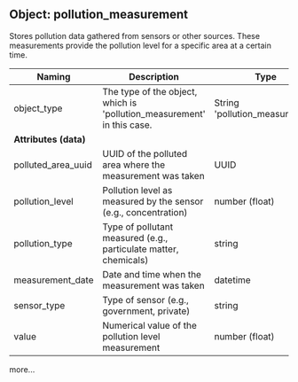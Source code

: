 ## Object: pollution_measurement

Stores pollution data gathered from sensors or other sources. These measurements provide the pollution level for a specific area at a certain time.

| Naming            | Description                                                        | Type                | Unique | Required |
|-------------------|--------------------------------------------------------------------|---------------------|--------|----------|
| object_type       | The type of the object, which is 'pollution_measurement' in this case. | String 'pollution_measurement' | no | yes      |
| **Attributes (data)** |                                                                |                     |        |          |
| polluted_area_uuid  | UUID of the polluted area where the measurement was taken        | UUID                | no     | yes      |
| pollution_level   | Pollution level as measured by the sensor (e.g., concentration)    | number (float)      | no     | yes      |
| pollution_type    | Type of pollutant measured (e.g., particulate matter, chemicals)   | string              | no     | yes      |
| measurement_date  | Date and time when the measurement was taken                       | datetime            | no     | yes      |
| sensor_type       | Type of sensor (e.g., government, private)                         | string              | no     | yes      |
| value             | Numerical value of the pollution level measurement                 | number (float)      | no     | yes      |
more...
